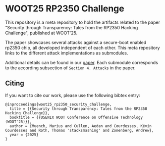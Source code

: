# WOOT25 RP2350 Challenge

This repository is a meta repository to hold the artifacts related to the paper "Security through Transparency: Tales from the RP2350 Hacking Challenge", published at WOOT'25.

The paper showcases several attacks against a secure-boot enabled rp2350 chip, all developed independent of each other.
This meta repository links to the different attack implementations as submodules.

Additional details can be found in our [paper](link-is-outstanding).
Each submodule corresponds to the according subsection of `Section 4. Attacks` in the paper.

## Citing 

If you want to cite our work, please use the following bibtex entry:

```
@inproceedings{woot25_rp2350_security_challenge,
  title = {{Security through Transparency: Tales from the RP2350 Hacking Challenge}},
  booktitle = {{USENIX WOOT Conference on Offensive Technology (WOOT'25)}},
  author = {Muench, Marius and Cullen, Aedan and Courdesses, Kévin Courdesses and Roth, Thomas 'stacksmashing' and Zonenberg, Andrew},
  year = {2025}
}
```
